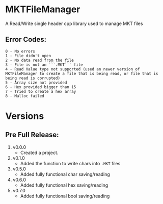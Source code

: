 # MKTFileManager
A Read/Write single header cpp library used to manage MKT files

## Error Codes:
    0 - No errors
    1 - File didn't open
    2 - No data read from the file
    3 - File is not an ```.MKT``` file
    4 - Read Value type not supported (used an newer version of MKTFileManager to create a file that is being read, or file that is being read is corrupted)
    5 - Array size not provided
    6 - Hex provided bigger than 15
    7 - Tried to create a hex array
    8 - Malloc failed

# Versions
## Pre Full Release:
1. v0.0.0
    - Created a project.
2. v0.1.0
    - Added the function to write chars into ```.MKT``` files
3. v0.5.0
    - Added fully functional char saving/reading
4. v0.6.0
    - Added fully functional hex saving/reading
5. v0.7.0
    - Added fully functional bool saving/reading